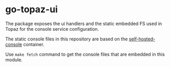 # go-topaz-ui

The package exposes the ui handlers and the static embedded FS used in Topaz for the console service configuration.

The static console files in this repository are based on the [self-hosted-console](https://github.com/orgs/aserto-dev/packages/container/package/self-hosted-console) container.

Use `make fetch` command to get the console files that are embedded in this module. 